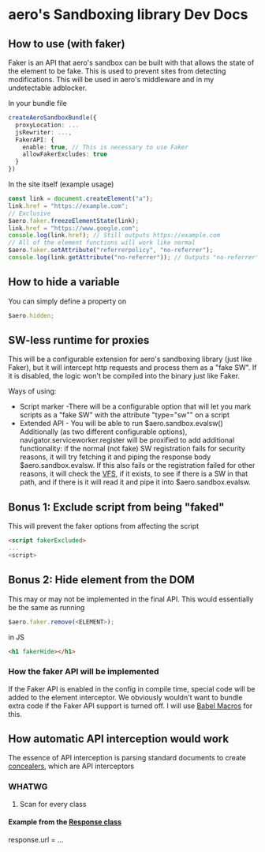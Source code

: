 # aero's Sandboxing library Dev Docs

## How to use (with faker)

Faker is an API that aero's sandbox can be built with that allows the state of the element to be fake. This is used to prevent sites from detecting modifications. This will be used in aero's middleware and in my undetectable adblocker.

In your bundle file

```ts
createAeroSandboxBundle({
  proxyLocation: ...
  jsRewriter: ...,
  FakerAPI: {
    enable: true, // This is necessary to use Faker
    allowFakerExcludes: true
  }
})
```

In the site itself (example usage)

```ts
const link = document.createElement("a");
link.href = "https://example.com";
// Exclusive
$aero.faker.freezeElementState(link);
link.href = "https://www.google.com";
console.log(link.href); // Still outputs https://example.com
// All of the element functions will work like normal
$aero.faker.setAttribute("referrerpolicy", "no-referrer");
console.log(link.getAttribute("no-referrer")); // Outputs "no-referrer" although the element doesn't actually contain it
```

## How to hide a variable

You can simply define a property on

```js
$aero.hidden;
```

## SW-less runtime for proxies

This will be a configurable extension for aero's sandboxing library (just like Faker), but it will intercept http requests and process them as a "fake SW". If it is disabled, the logic won't be compiled into the binary just like Faker.

Ways of using:

- Script marker -There will be a configurable option that will let you mark scripts as a "fake SW" with the attribute "type="sw"" on a script
- Extended API - You will be able to run $aero.sandbox.evalsw(<SW content>)
  Additionally (as two different configurable options), navigator.serviceworker.register will be proxified to add additional functionality: if the normal (not fake) SW registration fails for security reasons, it will try fetching it and piping the response body $aero.sandbox.evalsw. If this also fails or the registration failed for other reasons, it will check the [VFS](https://developer.mozilla.org/en-US/docs/Web/API/Window/requestFileSystem), if it exists, to see if there is a SW in that path, and if there is it will read it and pipe it into $aero.sandbox.evalsw.

## Bonus 1: Exclude script from being "faked"

This will prevent the faker options from affecting the script

```html
<script fakerExcluded>
...
<script>
```

## Bonus 2: Hide element from the DOM

This may or may not be implemented in the final API. This would essentially be the same as running

```ts
$aero.faker.remove(<ELEMENT>);
```

in JS

```html
<h1 fakerHide></h1>
```

### How the faker API will be implemented

If the Faker API is enabled in the config in compile time, special code will be added to the element interceptor. We obviously wouldn't want to bundle extra code if the Faker API support is turned off. I will use [Babel Macros](https://babeljs.io/blog/2017/09/11/zero-config-with-babel-macros) for this.

## How automatic API interception would work

The essence of API interception is parsing standard documents to create [concealers](Dictionary.md), which are API interceptors

### WHATWG

1. Scan for every class

#### Example from the [Response class](BareClientExtenders)

response.url = ...
